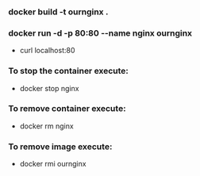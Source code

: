 ### docker build -t ournginx .

### docker run -d -p 80:80 --name nginx ournginx

- curl localhost:80

### To stop the container execute:
- docker stop nginx

### To remove container execute:
- docker rm nginx

### To remove image execute:
- docker rmi ournginx
